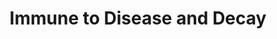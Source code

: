 ---
title: "Immune to Disease and Decay"
canonical: "skill/immune-to-disease-and-decay"
canonical_title: "Paladin Loresheet"
lists:
    - paladin-loresheet
tier: 3
min_type: "paladin-x/all"
osp_cost: 30
prerequisites: ["paladin-loresheet/immune-to-paralysis"]
replacement: false
ladder: "immune-to-paralysis"
---